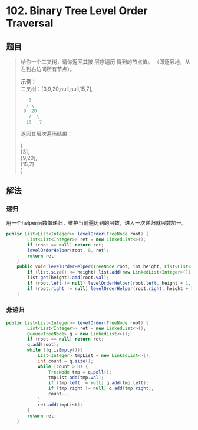 # 102. Binary Tree Level Order Traversal

## 题目

>给你一个二叉树，请你返回其按 层序遍历 得到的节点值。 （即逐层地，从左到右访问所有节点）。
>
>**示例：**  
>二叉树：[3,9,20,null,null,15,7],
>
>```java
>    3
>   / \
>  9  20
>    /  \
>   15   7
>```
>返回其层次遍历结果：
>
>[  
>  [3],  
>  [9,20],  
>  [15,7]  
>]

## 解法

### 递归

用一个helper函数做递归，维护当前遍历到的层数，进入一次递归就层数加一。

```java
public List<List<Integer>> levelOrder(TreeNode root) {
        List<List<Integer>> ret = new LinkedList<>();
        if (root == null) return ret;
        levelOrderHelper(root, 0, ret);
        return ret;
    }
    public void levelOrderHelper(TreeNode root, int height, List<List<Integer>> list){
        if (list.size() <= height) list.add(new LinkedList<Integer>());
        list.get(height).add(root.val);
        if (root.left != null) levelOrderHelper(root.left, height + 1, list);
        if (root.right != null) levelOrderHelper(root.right, height + 1, list);
    }
```

### 非递归

```java
public List<List<Integer>> levelOrder(TreeNode root) {
        List<List<Integer>> ret = new LinkedList<>();
        Queue<TreeNode> q = new LinkedList<>();
        if (root == null) return ret;
        q.add(root);
        while (!q.isEmpty()){
            List<Integer> tmpList = new LinkedList<>();
            int count = q.size();
            while (count > 0) {
                TreeNode tmp = q.poll();
                tmpList.add(tmp.val);
                if (tmp.left != null) q.add(tmp.left);
                if (tmp.right != null) q.add(tmp.right);
                count--;
            }
            ret.add(tmpList);
        }
        return ret;
    }
```
